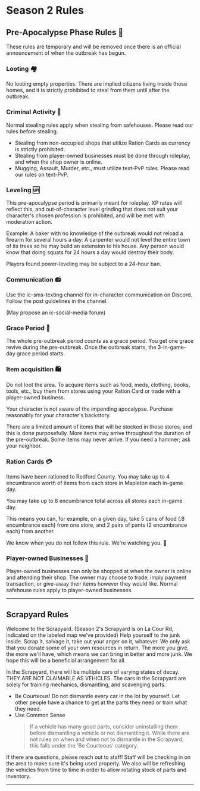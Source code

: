 # Season 2 Rules

## Pre-Apocalypse Phase Rules 📖

These rules are temporary and will be removed once there is an official announcement of when the outbreak has begun.

### Looting 🏘️

No looting empty properties. There are implied citizens living inside those homes, and it is strictly prohibited to steal from them until after the outbreak.

### Criminal Activity 🦹

Normal stealing rules apply when stealing from safehouses. Please read our rules before stealing. 

- Stealing from non-occupied shops that utilize Ration Cards as currency is strictly prohibited.
- Stealing from player-owned businesses must be done through roleplay, and when the shop owner is online.
- Mugging, Assault, Murder, etc., must utilize text-PvP rules. Please read our rules on text-PvP.

### Leveling 🆙

This pre-apocalypse period is primarily meant for roleplay. XP rates will reflect this, and out-of-character level grinding that does not suit your character's chosen profession is prohibited, and will be met with moderation action.

Example: A baker with no knowledge of the outbreak would not reload a firearm for several hours a day. A carpenter would not level the entire town of its trees so he may build an extension to his house. Any person would know that doing squats for 24 hours a day would destroy their body.

Players found power-leveling may be subject to a 24-hour ban.

### Communication 📻

Use the ic-sms-texting channel for in-character communication on Discord. Follow the post guidelines in the channel.

(May propose an ic-social-media forum)

### Grace Period 👼

The whole pre-outbreak period counts as a grace period. 
You get one grace revive during the pre-outbreak.
Once the outbreak starts, the 3-in-game-day grace period starts.

### Item acquisition 🛍️

Do not loot the area. 
To acquire items such as food, meds, clothing, books, tools, etc., buy them from stores using your Ration Card or trade with a player-owned business.

Your character is not aware of the impending apocalypse. Purchase reasonably for your character's backstory.

There are a limited amount of items that will be stocked in these stores, and this is done purposefully. More items may arrive throughout the duration of the pre-outbreak. Some items may never arrive. If you need a hammer; ask your neighbor.

### Ration Cards 💳

Items have been rationed to Redford County. You may take up to 4 encumbrance worth of items from each store in Mapleton each in-game day. 

You may take up to 8 encumbrance total across all stores each in-game day. 

This means you can, for example, on a given day, take 5 cans of food (.8 encumbrance each) from one store, and 2 pairs of pants (2 encumbrance each) from another.

We know when you do not follow this rule. We're watching you. 👀

### Player-owned Businesses 🫵

Player-owned businesses can only be shopped at when the owner is online and attending their shop. 
The owner may choose to trade, imply payment transaction, or give-away their items however they would like.
Normal safehouse rules apply to player-owned businesses.

---

## Scrapyard Rules

Welcome to the Scrapyard. (Season 2's Scrapyard is on La Cour Rd, indicated on the labeled map we've provided) Help yourself to the junk inside. Scrap it, salvage it, take out your anger on it, whatever. We only ask that you donate some of your own resources in return. The more you give, the more we'll have, which means we can bring in better and more junk. We hope this will be a beneficial arrangement for all.

In the Scrapyard, there will be multiple cars of varying states of decay. THEY ARE NOT CLAIMABLE AS VEHICLES. The cars in the Scrapyard are solely for training mechanics, dismantling, and scavenging parts.

- Be Courteous! Do not dismantle every car in the lot by yourself. Let other people have a chance to get at the parts they need or train what they need.
- Use Common Sense
  > If a vehicle has many good parts, consider uninstalling them before dismantling a vehicle or not dismantling it. While there are not rules on when and when not to dismantle in the Scrapyard, this falls under the 'Be Courteous' category.

If there are questions, please reach out to staff! Staff will be checking in on the area to make sure it's being used properly. We also will be refreshing the vehicles from time to time in order to allow rotating stock of parts and inventory.

--- 
